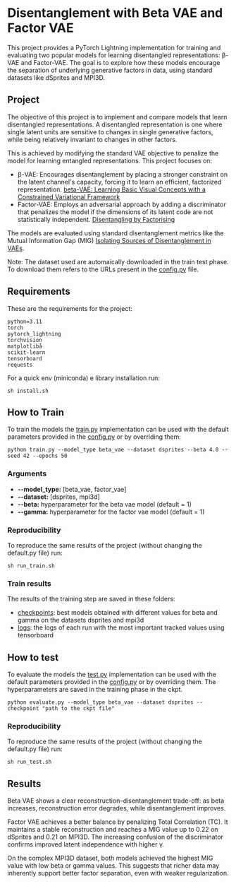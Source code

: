 # Disentanglement with Beta VAE and Factor VAE

This project provides a PyTorch Lightning implementation for training and evaluating two popular models for learning disentangled representations: β-VAE and Factor-VAE. The goal is to explore how these models encourage the separation of underlying generative factors in data, using standard datasets like dSprites and MPI3D.


## Project
The objective of this project is to implement and compare models that learn disentangled representations. A disentangled representation is one where single latent units are sensitive to changes in single generative factors, while being relatively invariant to changes in other factors.

This is achieved by modifying the standard VAE objective to penalize the model for learning entangled representations. This project focuses on:

- β-VAE: Encourages disentanglement by placing a stronger constraint on the latent channel's capacity, forcing it to learn an efficient, factorized representation. [beta-VAE: Learning Basic Visual Concepts with a Constrained Variational Framework](https://openreview.net/pdf?id=Sy2fzU9gl)
- Factor-VAE: Employs an adversarial approach by adding a discriminator that penalizes the model if the dimensions of its latent code are not statistically independent. [Disentangling by Factorising](https://arxiv.org/pdf/1802.05983)

The models are evaluated using standard disentanglement metrics like the Mutual Information Gap (MIG) [Isolating Sources of Disentanglement in VAEs](https://arxiv.org/pdf/1802.04942).

Note: The dataset used are automaically downloaded in the train test phase. To download them refers to the URLs present in the [config.py](https://arxiv.org/pdf/1802.04942) file.

## Requirements
These are the requirements for the project:
```
python=3.11
torch
pytorch_lightning
torchvision
matplotlibå
scikit-learn
tensorboard
requests
```

For a quick env (miniconda) e library installation run:
```
sh install.sh
```


## How to Train
To train the models the [train.py](https://arxiv.org/pdf/1802.04942) implementation can be used with the default parameters provided in the [config.py](https://arxiv.org/pdf/1802.04942) or by overriding them:

```
python train.py --model_type beta_vae --dataset dsprites --beta 4.0 --seed 42 --epochs 50
```

### Arguments

- <b>--model_type:</b> [beta_vae, factor_vae]
- <b>--dataset:</b> [dsprites, mpi3d]
- <b>--beta:</b> hyperparameter for the beta vae model (default = 1)
- <b>--gamma:</b> hyperparameter for the factor vae model (default = 1)

### Reproducibility
To reproduce the same results of the project (without changing the default.py file) run:
```
sh run_train.sh
```

### Train results

The results of the training step are saved in these folders:
- [checkpoints](https://arxiv.org/pdf/1802.04942): best models obtained with different values for beta and gamma on the datasets dsprites and mpi3d
- [logs](https://arxiv.org/pdf/1802.04942): the logs of each run with the most important tracked values using tensorboard

## How to test
To evaluate the models the [test.py](https://arxiv.org/pdf/1802.04942) implementation can be used with the default parameters provided in the [config.py](https://arxiv.org/pdf/1802.04942) or by overriding them. The hyperparameters are saved in the training phase in the ckpt.

```
python evaluate.py --model_type beta_vae --dataset dsprites --checkpoint "path to the ckpt file"
```

### Reproducibility
To reproduce the same results of the project (without changing the default.py file) run:
```
sh run_test.sh
```

## Results

Beta VAE shows a clear reconstruction–disentanglement trade-off: as beta increases, reconstruction error degrades, while disentanglement improves.

Factor VAE achieves a better balance by penalizing Total Correlation (TC). It maintains a stable reconstruction and reaches a MIG value up to 0.22 on dSprites and 0.21 on MPI3D. The increasing confusion of the discriminator confirms improved latent independence with higher γ.

On the complex MPI3D dataset, both models achieved the highest MIG value with low beta or gamma values. This suggests that richer data may inherently support better factor separation, even with weaker regularization.